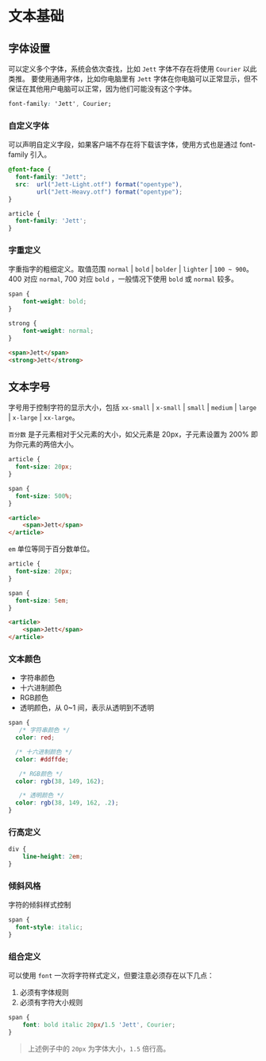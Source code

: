 # 文本基础

## 字体设置
可以定义多个字体，系统会依次查找，比如 `Jett` 字体不存在将使用 `Courier` 以此类推。
要使用通用字体，比如你电脑里有 `Jett` 字体在你电脑可以正常显示，但不保证在其他用户电脑可以正常，因为他们可能没有这个字体。

```css
font-family: 'Jett', Courier;
```

### 自定义字体

可以声明自定义字段，如果客户端不存在将下载该字体，使用方式也是通过 font-family 引入。
```css
@font-face {
  font-family: "Jett";
  src: 	url("Jett-Light.otf") format("opentype"),
        url("Jett-Heavy.otf") format("opentype");
}

article {
  font-family: 'Jett';
}
```

### 字重定义
字重指字的粗细定义。取值范围 `normal` | `bold` | `bolder` | `lighter` | `100 ~ 900`。
400 对应 `normal`, 700 对应 `bold` ，一般情况下使用 `bold` 或 `normal` 较多。

```css
span {
	font-weight: bold;
}

strong {
	font-weight: normal;
}
```

```html
<span>Jett</span>
<strong>Jett</strong>
```

## 文本字号
字号用于控制字符的显示大小，包括 `xx-small` | `x-small` | `small` | `medium` | `large` | `x-large` | `xx-large`。

`百分数` 是子元素相对于父元素的大小，如父元素是 20px，子元素设置为 200% 即为你元素的两倍大小。

```css
article {
  font-size: 20px;
}

span {
  font-size: 500%;
}
```

```html
<article>
	<span>Jett</span>
</article>
```

`em` 单位等同于百分数单位。

```css
article {
  font-size: 20px;
}

span {
  font-size: 5em;
}
```

```html
<article>
	<span>Jett</span>
</article>
```

### 文本颜色
* 字符串颜色
* 十六进制颜色
* RGB颜色
* 透明颜色，从 0~1 间，表示从透明到不透明

```css
span {
   /* 字符串颜色 */
  color: red;

  /* 十六进制颜色 */
  color: #ddffde; 

   /* RGB颜色 */
  color: rgb(38, 149, 162);

   /* 透明颜色 */
  color: rgb(38, 149, 162, .2);
}
```

### 行高定义

```css
div {
	line-height: 2em;
}
```

### 倾斜风格
字符的倾斜样式控制

```css
span {
  font-style: italic;
}
```

### 组合定义
可以使用 `font` 一次将字符样式定义，但要注意必须存在以下几点：

1. 必须有字体规则
2. 必须有字符大小规则

```css
span {
	font: bold italic 20px/1.5 'Jett', Courier;
}
```
> 上述例子中的 `20px` 为字体大小，`1.5` 倍行高。